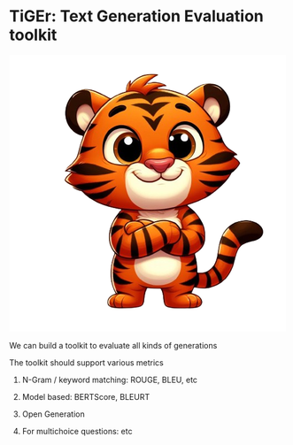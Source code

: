 # TiGEr: Text Generation Evaluation toolkit

![alt text](asset/tiger.png)


We can build a toolkit to evaluate all kinds of generations


The toolkit should support various metrics

1. N-Gram / keyword matching: ROUGE, BLEU, etc

2. Model based: BERTScore, BLEURT

3. Open Generation

4. For multichoice questions: etc
